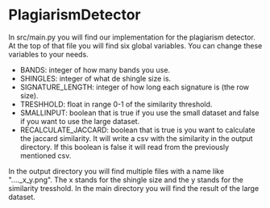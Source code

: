 # PlagiarismDetector
In src/main.py you will find our implementation for the plagiarism detector.
At the top of that file you will find six global variables. You can change these variables to your needs.

- BANDS: integer of how many bands you use.
- SHINGLES: integer of what de shingle size is.
- SIGNATURE_LENGTH: integer of how long each signature is (the row size).
- TRESHHOLD: float in range 0-1 of the similarity threshold.
- SMALLINPUT: boolean that is true if you use the small dataset and false if you want to use the large dataset.
- RECALCULATE_JACCARD: boolean that is true is you want to calculate the jaccard similarity. It will write a csv with
the similarity in the output directory. If this boolean is false it will read from the previously mentioned csv.

In the output directory you will find multiple files with a name like "...._x_y.png".
The x stands for the shingle size and the y stands for the similarity tresshold.
In the main directory you will find the result of the large dataset.